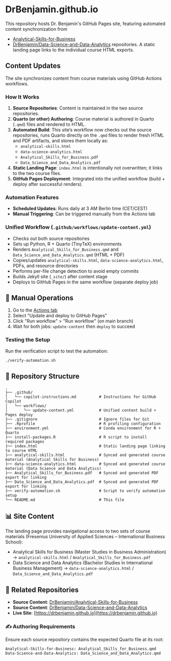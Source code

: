# DrBenjamin.github.io

This repository hosts Dr. Benjamin's GitHub Pages site, featuring automated content synchronization from
- [Analytical-Skills-for-Business](https://github.com/DrBenjamin/Analytical-Skills-for-Business)
- [DrBenjamin/Data-Science-and-Data-Analytics](https://github.com/DrBenjamin/Data-Science-and-Data-Analytics) 
repositories. A static landing page links to the individual course HTML exports.

## Content Updates

The site synchronizes content from course materials using GitHub Actions workflows.

### How It Works

1. **Source Repositories**: Content is maintained in the two source repositories.
2. **Quarto (or other) Authoring**: Course material is authored in Quarto (`.qmd`) files and rendered to HTML.
3. **Automated Build**: This site’s workflow now checks out the source repositories, runs Quarto directly on the `.qmd` files to render fresh HTML and PDF artifacts, and stores them locally as:
   - `analytical-skills.html`
   - `data-science-analytics.html`
   - `Analytical_Skills_for_Business.pdf`
   - `Data_Science_and_Data_Analytics.pdf`
4. **Static Landing Page**: `index.html` is intentionally not overwritten; it links to the two course files.
5. **GitHub Pages Deployment**: Integrated into the unified workflow (build + deploy after successful renders).

### Automation Features

- **Scheduled Updates**: Runs daily at 3 AM Berlin time (CET/CEST)
- **Manual Triggering**: Can be triggered manually from the Actions tab

### Unified Workflow (`.github/workflows/update-content.yml`)

- Checks out both source repositories
- Sets up Python, R + Quarto (TinyTeX) environments
- Renders `Analytical_Skills_for_Business.qmd` and `Data_Science_and_Data_Analytics.qmd` (HTML + PDF)
- Copies/updates `analytical-skills.html`, `data-science-analytics.html`, PDFs, and resource directories
- Performs per-file change detection to avoid empty commits
- Builds Jekyll site (`_site/`) after content stage
- Deploys to GitHub Pages in the same workflow (separate deploy job)

## 🔧 Manual Operations

1. Go to the [Actions tab](https://github.com/DrBenjamin/DrBenjamin.github.io/actions)
2. Select "Update and deploy to GitHub Pages"
3. Click "Run workflow" > "Run workflow" (on main branch)
4. Wait for both jobs: `update-content` then `deploy` to succeed

### Testing the Setup

Run the verification script to test the automation:

```bash
./verify-automation.sh
```

## 📁 Repository Structure

```text
.
├── .github/
│   └── copilot-instructions.md          # Instructions for GitHub Copilot
│   └── workflows/
│       └── update-content.yml           # Unified content build + Pages deploy
├── .gitignore                           # Ignore files for Git
├── .Rprofile                            # R profiling configuration
├── environment.yml                      # Conda environment for R + Quarto
├── install-packages.R                   # R script to install required packages
├── index.html                           # Static landing page linking to course HTML
├── analytical-skills.html               # Synced and generated course material (Analytical Skills for Business)
├── data-science-analytics.html          # Synced and generated course material (Data Science and Data Analytics)
├── Analytical_Skills_for_Business.pdf   # Synced and generated PDF export for linking
├── Data_Science_and_Data_Analytics.pdf  # Synced and generated PDF export for linking
├── verify-automation.sh                 # Script to verify automation setup
└── README.md                            # This file
```

## 📊 Site Content

The landing page provides navigational access to two sets of course materials (Fresenius University of Applied Sciences – International Business School):

- Analytical Skills for Business (Master Studies in Business Administration) → `analytical-skills.html` / `Analytical_Skills_for_Business.pdf`
- Data Science and Data Analytics (Bachelor Studies in International Business Management) → `data-science-analytics.html` / `Data_Science_and_Data_Analytics.pdf`

## 🔗 Related Repositories

- **Source Content**: [DrBenjamin/Analytical-Skills-for-Business](https://github.com/DrBenjamin/Analytical-Skills-for-Business)
- **Source Content**: [DrBenjamin/Data-Science-and-Data-Analytics](https://github.com/DrBenjamin/Data-Science-and-Data-Analytics)
- **Live Site**: [https://drbenjamin.github.io](https://drbenjamin.github.io)

### ✍️ Authoring Requirements

Ensure each source repository contains the expected Quarto file at its root:

```text
Analytical-Skills-for-Business: Analytical_Skills_for_Business.qmd
Data-Science-and-Data-Analytics: Data_Science_and_Data_Analytics.qmd
```
